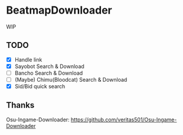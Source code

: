 # BeatmapDownloader
WIP

## TODO
- [x] Handle link
- [x] Sayobot Search & Download
- [ ] Bancho Search & Download
- [ ] (Maybe) Chimu(Bloodcat) Search & Download
- [x] Sid/Bid quick search

## Thanks
Osu-Ingame-Downloader: https://github.com/veritas501/Osu-Ingame-Downloader
